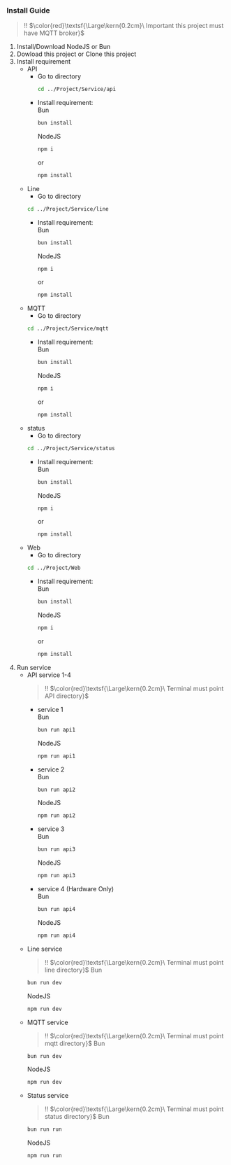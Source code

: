 ### Install Guide

> :bangbang: $\color{red}\textsf{\Large\kern{0.2cm}\ Important this project must have MQTT broker}$

1.  Install/Download NodeJS or Bun
2.  Dowload this project or Clone this project
3.  Install requirement
    - API
      - Go to directory
        ```bash
        cd ../Project/Service/api
        ```
      - Install requirement:
        <br>
        Bun
        ```bash
        bun install
        ```
        NodeJS
        ```bash
        npm i
        ```
        or
        ```bash
        npm install
        ```
    - Line
      - Go to directory
      ```bash
      cd ../Project/Service/line
      ```
      - Install requirement:
        <br>
        Bun
        ```bash
        bun install
        ```
        NodeJS
        ```bash
        npm i
        ```
        or
        ```bash
        npm install
        ```
    - MQTT
      - Go to directory
      ```bash
      cd ../Project/Service/mqtt
      ```
      - Install requirement:
        <br>
        Bun
        ```bash
        bun install
        ```
        NodeJS
        ```bash
        npm i
        ```
        or
        ```bash
        npm install
        ```
    - status
      - Go to directory
      ```bash
      cd ../Project/Service/status
      ```
      - Install requirement:
        <br>
        Bun
        ```bash
        bun install
        ```
        NodeJS
        ```bash
        npm i
        ```
        or
        ```bash
        npm install
        ```
    - Web
      - Go to directory
      ```bash
      cd ../Project/Web
      ```
      - Install requirement:
        <br>
        Bun
        ```bash
        bun install
        ```
        NodeJS
        ```bash
        npm i
        ```
        or
        ```bash
        npm install
        ```
4.  Run service
    - API service 1-4
      > :bangbang: $\color{red}\textsf{\Large\kern{0.2cm}\ Terminal must point API directory}$
      - service 1
        <br>
        Bun
        ```bash
        bun run api1
        ```
        NodeJS
        ```bash
        npm run api1
        ```
      - service 2
        <br>
        Bun
        ```bash
        bun run api2
        ```
        NodeJS
        ```bash
        npm run api2
        ```
      - service 3
        <br>
        Bun
        ```bash
        bun run api3
        ```
        NodeJS
        ```bash
        npm run api3
        ```
      - service 4 (Hardware Only)
        <br>
        Bun
        ```bash
        bun run api4
        ```
        NodeJS
        ```bash
        npm run api4
        ```
    - Line service
      > :bangbang: $\color{red}\textsf{\Large\kern{0.2cm}\ Terminal must point line directory}$
      > Bun
      ```bash
      bun run dev
      ```
      NodeJS
      ```bash
      npm run dev
      ```
    - MQTT service
      > :bangbang: $\color{red}\textsf{\Large\kern{0.2cm}\ Terminal must point mqtt directory}$
      > Bun
      ```bash
      bun run dev
      ```
      NodeJS
      ```bash
      npm run dev
      ```
    - Status service
      > :bangbang: $\color{red}\textsf{\Large\kern{0.2cm}\ Terminal must point status directory}$
      > Bun
      ```bash
      bun run run
      ```
      NodeJS
      ```bash
      npm run run
      ```

